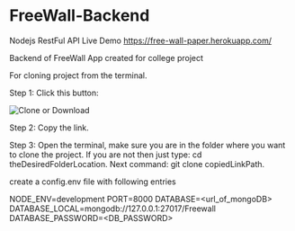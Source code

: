 # FreeWall-Backend

Nodejs RestFul API Live Demo https://free-wall-paper.herokuapp.com/

Backend of FreeWall App created for college project

For cloning project from the terminal.

Step 1: Click this button:

![Clone or Download](https://i.stack.imgur.com/LqUA0m.png)

Step 2: Copy the link.

Step 3: Open the terminal, make sure you are in the folder where you want to clone the project. 
If you are not then just type: cd theDesiredFolderLocation. 
Next command: git clone copiedLinkPath.

create a config.env file with following entries

NODE_ENV=development
PORT=8000
DATABASE=<url_of_mongoDB>
DATABASE_LOCAL=mongodb://127.0.0.1:27017/Freewall
DATABASE_PASSWORD=<DB_PASSWORD>
